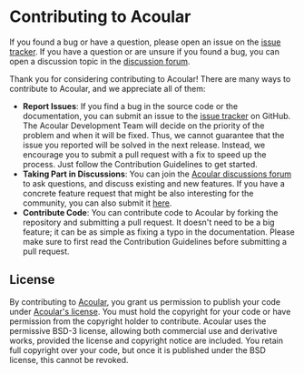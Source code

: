 # Contributing to Acoular

If you found a bug or have a question, please open an issue on the [issue tracker](https://github.com/acoular/acoular/issues). If you have a question or are unsure if you found a bug, you can open a discussion topic in the [discussion forum](https://github.com/acoular/acoular/discussions/categories/q-a).



Thank you for considering contributing to Acoular! There are many ways to contribute to Acoular, and we appreciate all of them: 

- **Report Issues**: If you find a bug in the source code or the documentation, you can submit an issue to the [issue tracker](https://github.com/acoular/acoular/issues) on GitHub. The Acoular Development Team will decide on the priority of the problem and when it will be fixed. Thus, we cannot guarantee that the issue you reported will be solved in the next release. Instead, we encourage you to submit a pull request with a fix to speed up the process. Just follow the Contribution Guidelines to get started.
- **Taking Part in Discussions**: You can join the [Acoular discussions forum](https://github.com/acoular/acoular/discussions>) to ask questions, and discuss existing and new features. If you have a concrete feature request that might be also interesting for the community, you can also submit it [here](https://github.com/acoular/acoular/issues/new?assignees=&labels=enhancement%2Cnew+feature&projects=&template=feature_request.yml&title=FEATURE+REQUEST%3A+%3CFill+in+a+descriptive+title+for+the+feature+request%3E).
- **Contribute Code**: You can contribute code to Acoular by forking the repository and submitting a pull request. It doesn't need to be a big feature; it can be as simple as fixing a typo in the documentation. Please make sure to first read the Contribution Guidelines before submitting a pull request.

## License

By contributing to [Acoular](https://github.com/acoular/acoular), you grant us permission to publish your code under [Acoular's license](LICENSE). You must hold the copyright for your code or have permission from the copyright holder to contribute. Acoular uses the permissive BSD-3 license, allowing both commercial use and derivative works, provided the license and copyright notice are included. You retain full copyright over your code, but once it is published under the BSD license, this cannot be revoked. 

